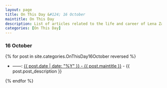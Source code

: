 ```yaml
---
layout: page
title: On This Day &#124; 16 October
maintitle: On This Day
description: List of articles related to the life and career of Lena Zavaroni.
categories: [On This Day]
---
```


### 16 October

{% for post in site.categories.OnThisDay16October reversed %}

<ul>
<li> ——: <a href="{{ post.url }}">{{ post.date | date: "%Y" }} - {{ post.maintitle }}</a> - {{ post.post_description }}</li>
</ul>

{% endfor %}

